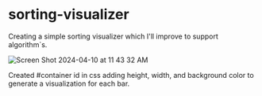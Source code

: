 # sorting-visualizer
Creating a simple sorting visualizer which I'll improve to support algorithm`s.

![Screen Shot 2024-04-10 at 11 43 32 AM](https://github.com/rmorales723/sorting-visualizer/assets/72527380/ccdb4fc5-4945-48ae-b836-fff614af1ee8)

Created #container id in css adding height, width, and background color to generate a visualization for each bar.
